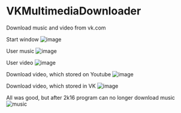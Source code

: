 # VKMultimediaDownloader
Download music and video from vk.com

Start window
![image](https://user-images.githubusercontent.com/26405989/27563756-2cf7eb20-5adc-11e7-9490-2015aed0ea8b.png)

User music
![image](https://user-images.githubusercontent.com/26405989/27563768-3e1d7d3e-5adc-11e7-96f7-4ab626965d53.png)

User video
![image](https://user-images.githubusercontent.com/26405989/27563777-5028399c-5adc-11e7-902c-240a8015967b.png)

Download video, which stored on Youtube
![image](https://user-images.githubusercontent.com/26405989/27563783-58d7fa0a-5adc-11e7-85d0-6f4c184b0457.png)

Download video, which stored in VK
![image](https://user-images.githubusercontent.com/26405989/27563796-6f7c38ac-5adc-11e7-8463-17d06dd363b3.png)

All was good, but after 2k16 program can no longer download music
![music](https://user-images.githubusercontent.com/26405989/27564201-d217d8ac-5ade-11e7-898c-7c755ae15497.PNG)
